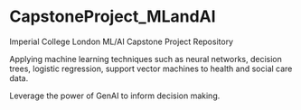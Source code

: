 # CapstoneProject_MLandAI
Imperial College London ML/AI Capstone Project Repository

Applying machine learning techniques such as neural networks, decision trees,
logistic regression, support vector machines to health and social care data.

Leverage the power of GenAI to inform decision
making.

